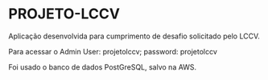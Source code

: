 # PROJETO-LCCV

Aplicação desenvolvida para cumprimento de desafio solicitado pelo LCCV.

Para acessar o Admin
User: projetolccv;
password: projetolccv

Foi usado o banco de dados PostGreSQL, salvo na AWS.
